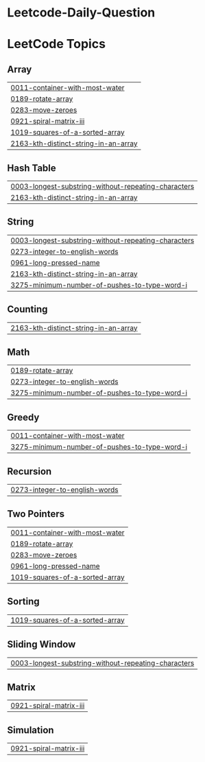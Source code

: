 # Leetcode-Daily-Question
<!---LeetCode Topics Start-->
# LeetCode Topics
## Array
|  |
| ------- |
| [0011-container-with-most-water](https://github.com/nadeemasgar/Leetcode-Daily-Question/tree/master/0011-container-with-most-water) |
| [0189-rotate-array](https://github.com/nadeemasgar/Leetcode-Daily-Question/tree/master/0189-rotate-array) |
| [0283-move-zeroes](https://github.com/nadeemasgar/Leetcode-Daily-Question/tree/master/0283-move-zeroes) |
| [0921-spiral-matrix-iii](https://github.com/nadeemasgar/Leetcode-Daily-Question/tree/master/0921-spiral-matrix-iii) |
| [1019-squares-of-a-sorted-array](https://github.com/nadeemasgar/Leetcode-Daily-Question/tree/master/1019-squares-of-a-sorted-array) |
| [2163-kth-distinct-string-in-an-array](https://github.com/nadeemasgar/Leetcode-Daily-Question/tree/master/2163-kth-distinct-string-in-an-array) |
## Hash Table
|  |
| ------- |
| [0003-longest-substring-without-repeating-characters](https://github.com/nadeemasgar/Leetcode-Daily-Question/tree/master/0003-longest-substring-without-repeating-characters) |
| [2163-kth-distinct-string-in-an-array](https://github.com/nadeemasgar/Leetcode-Daily-Question/tree/master/2163-kth-distinct-string-in-an-array) |
## String
|  |
| ------- |
| [0003-longest-substring-without-repeating-characters](https://github.com/nadeemasgar/Leetcode-Daily-Question/tree/master/0003-longest-substring-without-repeating-characters) |
| [0273-integer-to-english-words](https://github.com/nadeemasgar/Leetcode-Daily-Question/tree/master/0273-integer-to-english-words) |
| [0961-long-pressed-name](https://github.com/nadeemasgar/Leetcode-Daily-Question/tree/master/0961-long-pressed-name) |
| [2163-kth-distinct-string-in-an-array](https://github.com/nadeemasgar/Leetcode-Daily-Question/tree/master/2163-kth-distinct-string-in-an-array) |
| [3275-minimum-number-of-pushes-to-type-word-i](https://github.com/nadeemasgar/Leetcode-Daily-Question/tree/master/3275-minimum-number-of-pushes-to-type-word-i) |
## Counting
|  |
| ------- |
| [2163-kth-distinct-string-in-an-array](https://github.com/nadeemasgar/Leetcode-Daily-Question/tree/master/2163-kth-distinct-string-in-an-array) |
## Math
|  |
| ------- |
| [0189-rotate-array](https://github.com/nadeemasgar/Leetcode-Daily-Question/tree/master/0189-rotate-array) |
| [0273-integer-to-english-words](https://github.com/nadeemasgar/Leetcode-Daily-Question/tree/master/0273-integer-to-english-words) |
| [3275-minimum-number-of-pushes-to-type-word-i](https://github.com/nadeemasgar/Leetcode-Daily-Question/tree/master/3275-minimum-number-of-pushes-to-type-word-i) |
## Greedy
|  |
| ------- |
| [0011-container-with-most-water](https://github.com/nadeemasgar/Leetcode-Daily-Question/tree/master/0011-container-with-most-water) |
| [3275-minimum-number-of-pushes-to-type-word-i](https://github.com/nadeemasgar/Leetcode-Daily-Question/tree/master/3275-minimum-number-of-pushes-to-type-word-i) |
## Recursion
|  |
| ------- |
| [0273-integer-to-english-words](https://github.com/nadeemasgar/Leetcode-Daily-Question/tree/master/0273-integer-to-english-words) |
## Two Pointers
|  |
| ------- |
| [0011-container-with-most-water](https://github.com/nadeemasgar/Leetcode-Daily-Question/tree/master/0011-container-with-most-water) |
| [0189-rotate-array](https://github.com/nadeemasgar/Leetcode-Daily-Question/tree/master/0189-rotate-array) |
| [0283-move-zeroes](https://github.com/nadeemasgar/Leetcode-Daily-Question/tree/master/0283-move-zeroes) |
| [0961-long-pressed-name](https://github.com/nadeemasgar/Leetcode-Daily-Question/tree/master/0961-long-pressed-name) |
| [1019-squares-of-a-sorted-array](https://github.com/nadeemasgar/Leetcode-Daily-Question/tree/master/1019-squares-of-a-sorted-array) |
## Sorting
|  |
| ------- |
| [1019-squares-of-a-sorted-array](https://github.com/nadeemasgar/Leetcode-Daily-Question/tree/master/1019-squares-of-a-sorted-array) |
## Sliding Window
|  |
| ------- |
| [0003-longest-substring-without-repeating-characters](https://github.com/nadeemasgar/Leetcode-Daily-Question/tree/master/0003-longest-substring-without-repeating-characters) |
## Matrix
|  |
| ------- |
| [0921-spiral-matrix-iii](https://github.com/nadeemasgar/Leetcode-Daily-Question/tree/master/0921-spiral-matrix-iii) |
## Simulation
|  |
| ------- |
| [0921-spiral-matrix-iii](https://github.com/nadeemasgar/Leetcode-Daily-Question/tree/master/0921-spiral-matrix-iii) |
<!---LeetCode Topics End-->